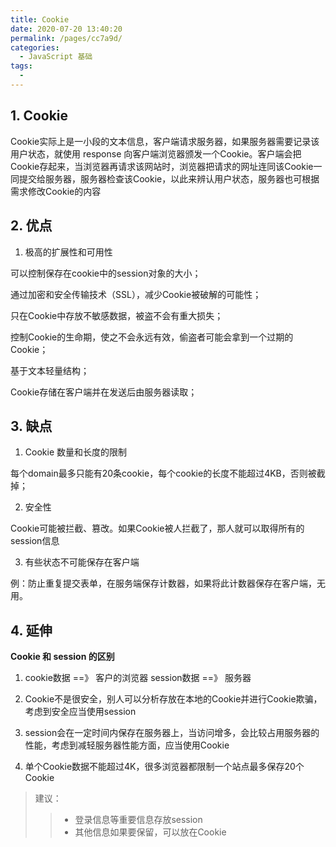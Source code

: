 ```yaml
---
title: Cookie
date: 2020-07-20 13:40:20
permalink: /pages/cc7a9d/
categories: 
  - JavaScript 基础
tags: 
  - 
---
```


## 1. Cookie

Cookie实际上是一小段的文本信息，客户端请求服务器，如果服务器需要记录该用户状态，就使用 response 向客户端浏览器颁发一个Cookie。客户端会把Cookie存起来，当浏览器再请求该网站时，浏览器把请求的网址连同该Cookie一同提交给服务器，服务器检查该Cookie，以此来辨认用户状态，服务器也可根据需求修改Cookie的内容

## 2. 优点

1. 极高的扩展性和可用性

可以控制保存在cookie中的session对象的大小；

通过加密和安全传输技术（SSL），减少Cookie被破解的可能性；

只在Cookie中存放不敏感数据，被盗不会有重大损失；

控制Cookie的生命期，使之不会永远有效，偷盗者可能会拿到一个过期的Cookie；

基于文本轻量结构；

Cookie存储在客户端并在发送后由服务器读取；

## 3. 缺点

1. Cookie 数量和长度的限制

每个domain最多只能有20条cookie，每个cookie的长度不能超过4KB，否则被截掉；

2. 安全性

Cookie可能被拦截、篡改。如果Cookie被人拦截了，那人就可以取得所有的session信息

3. 有些状态不可能保存在客户端

例：防止重复提交表单，在服务端保存计数器，如果将此计数器保存在客户端，无用。

## 4. 延伸

**Cookie 和 session 的区别**

1. cookie数据 ==》 客户的浏览器     session数据 ==》 服务器

2. Cookie不是很安全，别人可以分析存放在本地的Cookie并进行Cookie欺骗，考虑到安全应当使用session

3. session会在一定时间内保存在服务器上，当访问增多，会比较占用服务器的性能，考虑到减轻服务器性能方面，应当使用Cookie

4. 单个Cookie数据不能超过4K，很多浏览器都限制一个站点最多保存20个Cookie

>建议：
>>* 登录信息等重要信息存放session
>>* 其他信息如果要保留，可以放在Cookie